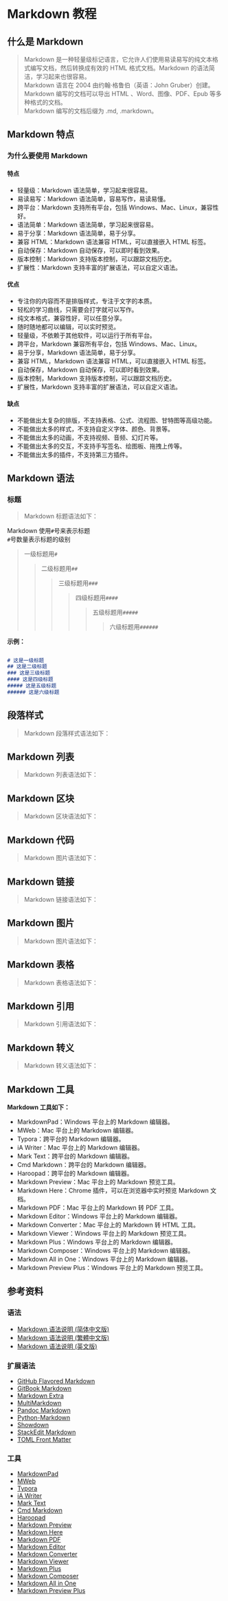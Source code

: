 
# Markdown 教程

## 什么是 Markdown

> Markdown 是一种轻量级标记语言，它允许人们使用易读易写的纯文本格式编写文档，然后转换成有效的 HTML 格式文档。Markdown 的语法简洁，学习起来也很容易。  
Markdown 语言在 2004 由约翰·格鲁伯（英语：John Gruber）创建。  
Markdown 编写的文档可以导出 HTML 、Word、图像、PDF、Epub 等多种格式的文档。  
Markdown 编写的文档后缀为 .md, .markdown。

## Markdown 特点

### 为什么要使用 Markdown

#### 特点

- 轻量级：Markdown 语法简单，学习起来很容易。
- 易读易写：Markdown 语法简单，容易写作，易读易懂。
- 跨平台：Markdown 支持所有平台，包括 Windows、Mac、Linux，兼容性好。
- 语法简单：Markdown 语法简单，学习起来很容易。
- 易于分享：Markdown 语法简单，易于分享。
- 兼容 HTML：Markdown 语法兼容 HTML，可以直接嵌入 HTML 标签。
- 自动保存：Markdown 自动保存，可以即时看到效果。
- 版本控制：Markdown 支持版本控制，可以跟踪文档历史。
- 扩展性：Markdown 支持丰富的扩展语法，可以自定义语法。

#### 优点

- 专注你的内容而不是排版样式，专注于文字的本质。
- 轻松的学习曲线，只需要会打字就可以写作。
- 纯文本格式，兼容性好，可以任意分享。
- 随时随地都可以编辑，可以实时预览。
- 轻量级，不依赖于其他软件，可以运行于所有平台。
- 跨平台，Markdown 兼容所有平台，包括 Windows、Mac、Linux。
- 易于分享，Markdown 语法简单，易于分享。
- 兼容 HTML，Markdown 语法兼容 HTML，可以直接嵌入 HTML 标签。
- 自动保存，Markdown 自动保存，可以即时看到效果。
- 版本控制，Markdown 支持版本控制，可以跟踪文档历史。
- 扩展性，Markdown 支持丰富的扩展语法，可以自定义语法。

#### 缺点

- 不能做出太复杂的排版，不支持表格、公式、流程图、甘特图等高级功能。
- 不能做出太多的样式，不支持自定义字体、颜色、背景等。
- 不能做出太多的动画，不支持视频、音频、幻灯片等。
- 不能做出太多的交互，不支持手写签名、绘图板、拖拽上传等。
- 不能做出太多的插件，不支持第三方插件。

## Markdown 语法

### 标题

> Markdown 标题语法如下：

Markdown 使用`#`号来表示标题  
`#`号数量表示标题的级别

> 一级标题用`#`
>> 二级标题用`##`
>>> 三级标题用`###`
>>>> 四级标题用`####`
>>>>> 五级标题用`#####`
>>>>>> 六级标题用`######`

**示例：**

``` Markdown

# 这是一级标题
## 这是二级标题
### 这是三级标题
#### 这是四级标题
##### 这是五级标题
###### 这是六级标题
```

## 段落样式

> Markdown 段落样式语法如下：

## Markdown 列表

> Markdown 列表语法如下：

## Markdown 区块

> Markdown 区块语法如下：

## Markdown 代码

> Markdown 图片语法如下：

## Markdown 链接

> Markdown 链接语法如下：

## Markdown 图片

> Markdown 图片语法如下：

## Markdown 表格

> Markdown 表格语法如下：

## Markdown 引用

> Markdown 引用语法如下：

## Markdown 转义

> Markdown 转义语法如下：

## Markdown 工具

**Markdown 工具如下：**

- MarkdownPad：Windows 平台上的 Markdown 编辑器。
- MWeb：Mac 平台上的 Markdown 编辑器。
- Typora：跨平台的 Markdown 编辑器。
- iA Writer：Mac 平台上的 Markdown 编辑器。
- Mark Text：跨平台的 Markdown 编辑器。
- Cmd Markdown：跨平台的 Markdown 编辑器。
- Haroopad：跨平台的 Markdown 编辑器。
- Markdown Preview：Mac 平台上的 Markdown 预览工具。
- Markdown Here：Chrome 插件，可以在浏览器中实时预览 Markdown 文档。
- Markdown PDF：Mac 平台上的 Markdown 转 PDF 工具。
- Markdown Editor：Windows 平台上的 Markdown 编辑器。
- Markdown Converter：Mac 平台上的 Markdown 转 HTML 工具。
- Markdown Viewer：Windows 平台上的 Markdown 预览工具。
- Markdown Plus：Windows 平台上的 Markdown 编辑器。
- Markdown Composer：Windows 平台上的 Markdown 编辑器。
- Markdown All in One：Windows 平台上的 Markdown 编辑器。
- Markdown Preview Plus：Windows 平台上的 Markdown 预览工具。

## 参考资料

### 语法

- [Markdown 语法说明 (简体中文版)](https://www.appinn.com/markdown/)
- [Markdown 语法说明 (繁體中文版)](https://markdown.tw/)
- [Markdown 语法说明 (英文版)](https://www.markdownguide.org/)

### 扩展语法

- [GitHub Flavored Markdown](https://guides.github.com/features/mastering-markdown/)
- [GitBook Markdown](https://www.gitbook.com/book/gitbookio/markdown/details)
- [Markdown Extra](https://michelf.ca/projects/php-markdown/extra/)
- [MultiMarkdown](https://fletcher.github.io/MultiMarkdown/)
- [Pandoc Markdown](https://pandoc.org/MANUAL.html#pandocs-markdown)
- [Python-Markdown](https://python-markdown.github.io/)
- [Showdown](https://github.com/showdownjs/showdown)
- [StackEdit Markdown](https://stackedit.io/app#)
- [TOML Front Matter](https://github.com/toml-lang/toml#user-content-front-matter)

### 工具

- [MarkdownPad](http://markdownpad.com/)
- [MWeb](https://zh.mweb.im/)
- [Typora](https://typora.io/)
- [iA Writer](https://ia.net/writer)
- [Mark Text](https://marktext.app/)
- [Cmd Markdown](https://www.zybuluo.com/mdeditor)
- [Haroopad](http://pad.haroopress.com/)
- [Markdown Preview](https://markdownpreview.com/)
- [Markdown Here](https://markdown-here.com/)
- [Markdown PDF](https://www.markdowntopdf.com/)
- [Markdown Editor](https://markdowneditor.com/)
- [Markdown Converter](https://www.markdownconverter.com/)
- [Markdown Viewer](https://markdownviewer.com/)
- [Markdown Plus](https://markdownplus.com/)
- [Markdown Composer](https://markdowncomposer.com/)
- [Markdown All in One](https://markdown.one/)
- [Markdown Preview Plus](https://marketplace.visualstudio.com/items?itemName=shd101wyy.markdown-preview-enhanced)
